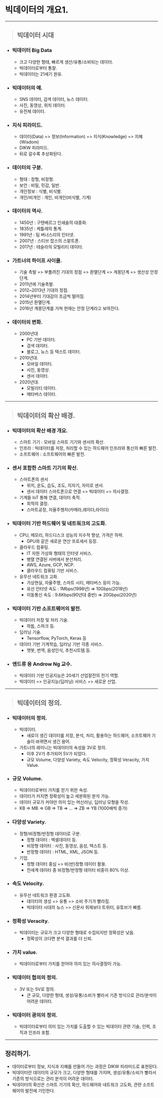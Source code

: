 # 빅데이터의 개요1.

---------------------------------------------------------------------------------------------------

> ## 빅데이터 시대

- ### 빅데이터 Big Data
  - 크고 다양한 형태, 빠르게 생산/유통/소비되는 데이터.
  - 빅데이터로부터 통찰.
  - 빅데이터는 21세기 원유.
  
- ### 빅데이터의 예.
  - SNS 데이터, 검색 데이터, 뉴스 데이터.
  - 사진, 동영상, 위치 데이터.
  - 유전체 데이터.
  
- ### 지식 피라미드.
  - 데이터(Data) => 정보(Information) => 지식(Knowledge) => 지혜(Wisdom)
  - DIKW 피라미드.
  - 뒤로 갈수록 추상화된다.

- ### 데이터의 구분.
  - 형태 : 정형, 비정형.
  - 보안 : 비밀, 민감, 일반.
  - 개인정보 : 식별, 비식별.
  - 개인/비개인 : 개인, 비개인(비식별, 기계)

- ### 데이터의 역사.
  - 1450년 : 구텐베르그 인쇄술의 대중화.
  - 1835년 : 케틀레의 통계.
  - 1991년 : 팀 버너스리의 인터넷.
  - 2007년 : 스티브 잡스의 스맡트폰.
  - 2017년 : 테슬라의 모빌리티 데이터.

- ### 가트너의 하이프 사이클.
  - 기술 촉발 => 부풀려진 기대의 정점 => 환멸단계 => 게몽단계 => 생산성 안정 단계.
  - 2011년에 기술촉발.
  - 2012~2013년 기대의 정점.
  - 2014년부터 기대감이 조금씩 떨어짐.
  - 2015년 환멸단계.
  - 2016년 계몽단계를 거쳐 현재는 안정 단계라고 보여진다.

- ### 데이터의 변화.
  - 2000년대
    - PC 기반 데이터.
    - 검색 데이터.
    - 블로그, 뉴스 등 텍스트 데이터.
  - 2010년대.
    - 모바일 데이터.
    - 사진, 동영상.
    - 센서 데이터.
  - 2020년대.
    - 모빌리티 데이터.
    - 메타버스 데이터.

---------------------------------------------------------------------------------------------------

> ## 빅데이터의 확산 배경.

- ### 빅데이터의 확산 배경 개요.
  - 스마트 기기 : 모바일 스마트 기기와 센서의 확산.
  - 인프라 : 빅데이터를 저장, 처리할 수 있는 하드웨어 인프라와 통신의 빠른 발전.
  - 소프트웨어 : 소프트웨어의 빠른 발전.

- ### 센서 포함한 스마트 기기의 확산.
  - 스마트폰의 센서
    - 위치, 온도, 습도, 조도, 지자기, 자이로 센서.
    - 센서 데이터 스마트폰으로 연결 => 빅데이터 => 의사결정.
  - 기계들 IoT 통해 연결, 데이터 축적.
    - 최적의 결정.
    - 스마트공장, 자율주행차(카메라,레이더,라이더)

- ### 빅데이터 기반 하드웨어 및 네트워크의 고도화.
  - CPU, 메모리, 하드디스크 성능의 지수적 향상, 가격은 하락.
    - GPU와 같은 새로운 연산 프로세서 등장.
  - 클라우드 컴퓨팅.
    - IT 자원 가상화 형태의 인터넷 서비스.
    - 병렬 연결된 서버에서 분산처리.
    - AWS, Azure, GCP, NCP.
    - 클라우드 컴퓨팅 기반 서비스.
  - 유무선 네트워크 고화.
    - 가상현실, 자율주행, 스마트 시티, 메타버스 등이 가능.
    - 유선 인터넷 속도 : 1Mbps(1998년) => 10Gbps(2018년)
    - 이동통신 속도 : 9.6Kbps(90년대 중반) => 20Gbps(2020년)

- ### 빅데이터 기반 소프트웨어의 발전.
  - 빅데이터 저장 및 처리 기술.
    - 하둡, 스파크 등.
  - 딥러닝 기술.
    - Tensorflow, PyTorch, Keras 등
  - 데이터 기반 기계학습, 딥러닝 기반 각종 서비스.
    - 챗봇, 번역, 음성인식, 추천시트템 등.

- ### 엔드류 응 Androw Ng 교수.
  - 빅데이터 기반 인공지능은 20세기 산업잘전의 전기 역할.
  - 빅데이터 => 인공지능(딥러닝) 서비스 => 새로운 산업.

---------------------------------------------------------------------------------------------------

> ## 빅데이터의 정의.

- ### 빅데이터의 정의.
  - 빅데이터.
    - 새로이 생긴 데이터를 저장, 분석, 처리, 활용하는 하드웨어, 소프트웨어 기술이 바뀌면서 생긴 용어.
  - 가트너의 레이니는 빅데이터의 속성을 3V로 정의.
    - 이후 2V가 추가되어 5V가 되었다.
    - 규모 Volume, 다양성 Variety, 속도 Velocity, 정확성 Veracity, 가치 Value.

- ### 규모 Volume.
  - 빅데이터로부터 가치를 얻기 위한 속성.
  - 데이터가 커지면 정확성이 높고 세분화된 분석 가능.
  - 데이터 규모가 커야만 의미 있는 머신러닝, 딥러닝 모형을 작성.
  - KB => MB => GB => TB => ... => ZB => YB (1000배씩 증가)

- ### 다양성 Variety.
  - 정형/비정형/반정형 데이터로 구분.
    - 정형 데이터 : 엑셀데이터 등.
    - 비정형 데이터 : 사진, 동영상, 음성, 텍스트 등.
    - 반정형 데이터 : HTML, XML, JSON 등.
  - 기업.
    - 정형 데이터 중심 => 비(반)정형 데이터 활용.
    - 전세계 데이터 중 비정형/반정형 데이터 비중이 80% 이상.

- ### 속도 Velocity.
  - 유무선 네트워크 환경 고도화.
    - 데이터의 생성 => 유통 => 소비 주기가 빨라짐.
    - 빅데이터 시대의 뉴스 => 신문사 취재보다 트위터, 유튜브가 빠름.

- ### 정확성 Veracity.
  - 빅데이터는 규모가 크고 다양한 형태로 수집되지만 정확성은 낮음.
    - 정확성이 크다면 분석 결과를 더 신뢰.

- ### 가치 value.
  - 빅데이터로부터 가치를 얻어야 의미 있는 의사결정이 가능.

- ### 빅데이터 협의의 정의.
  - 3V 또는 5V로 정의.
    - 큰 규모, 다양한 형태, 생성/유통/소비가 빨라서 기존 방식으로 관리/분석이 어려운 데이터.

- ### 빅데이터 광의의 정의.
  - 빅데이터로부터 의미 있는 가치를 도출할 수 있는 빅데이터 관련 기술, 인력, 조직과 인프라 포함.

---------------------------------------------------------------------------------------------------

## 정리하기.
- 데이터로부터 정보, 지식과 지혜를 만들어 가는 과정은 DIKW 피라미드로 표현된다.
- 빅데이터란 데이터의 규모가 크고, 다양한 형태를 가지며, 생성/유통/소비가 빨라서 기존의 방식으로는 관리 분석이 어려운 데이터.
- 빅데이터의 확산은 스마트 기기의 확산, 하드웨어와 네트워크 고도화, 관련 소프트웨어의 발전에 기인한다.









